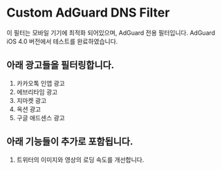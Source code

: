 # Custom AdGuard DNS Filter
이 필터는 모바일 기기에 최적화 되어있으며, AdGuard 전용 필터입니다.
AdGuard iOS 4.0 버전에서 테스트를 완료하였습니다.

## 아래 광고들을 필터링합니다.
1. 카카오톡 인앱 광고
2. 에브리타임 광고
3. 지마켓 광고
4. 옥션 광고
5. 구글 애드센스 광고

## 아래 기능들이 추가로 포함됩니다.
1. 트위터의 이미지와 영상의 로딩 속도를 개선합니다.


